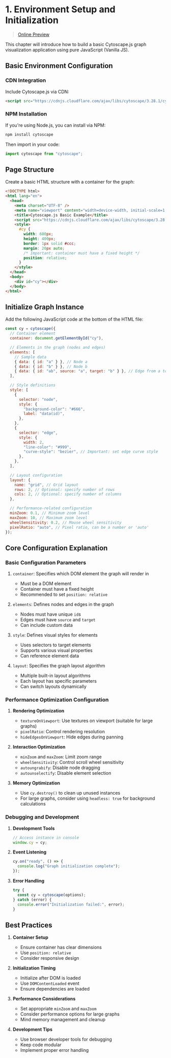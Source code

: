 # 1. Environment Setup and Initialization

> [Online Preview](https://raw.githack.com/SonghaiFan/learning_cytospace/main/cytoscape_learning_code/1-environment-setup-and-initialization/index.html)

This chapter will introduce how to build a basic Cytoscape.js graph visualization application using pure JavaScript (Vanilla JS).

## Basic Environment Configuration

### CDN Integration

Include Cytoscape.js via CDN:

```html
<script src="https://cdnjs.cloudflare.com/ajax/libs/cytoscape/3.28.1/cytoscape.min.js"></script>
```

### NPM Installation

If you're using Node.js, you can install via NPM:

```bash
npm install cytoscape
```

Then import in your code:

```javascript
import cytoscape from "cytoscape";
```

## Page Structure

Create a basic HTML structure with a container for the graph:

```html
<!DOCTYPE html>
<html lang="en">
  <head>
    <meta charset="UTF-8" />
    <meta name="viewport" content="width=device-width, initial-scale=1.0" />
    <title>Cytoscape.js Basic Example</title>
    <script src="https://cdnjs.cloudflare.com/ajax/libs/cytoscape/3.28.1/cytoscape.min.js"></script>
    <style>
      #cy {
        width: 600px;
        height: 400px;
        border: 1px solid #ccc;
        margin: 20px auto;
        /* Important: container must have a fixed height */
        position: relative;
      }
    </style>
  </head>
  <body>
    <div id="cy"></div>
  </body>
</html>
```

## Initialize Graph Instance

Add the following JavaScript code at the bottom of the HTML file:

```javascript
const cy = cytoscape({
  // Container element
  container: document.getElementById("cy"),

  // Elements in the graph (nodes and edges)
  elements: [
    // Sample data
    { data: { id: "a" } }, // Node a
    { data: { id: "b" } }, // Node b
    { data: { id: "ab", source: "a", target: "b" } }, // Edge from a to b
  ],

  // Style definitions
  style: [
    {
      selector: "node",
      style: {
        "background-color": "#666",
        label: "data(id)",
      },
    },
    {
      selector: "edge",
      style: {
        width: 2,
        "line-color": "#999",
        "curve-style": "bezier", // Important: set edge curve style
      },
    },
  ],

  // Layout configuration
  layout: {
    name: "grid", // Grid layout
    rows: 2, // Optional: specify number of rows
    cols: 2, // Optional: specify number of columns
  },

  // Performance-related configuration
  minZoom: 0.1, // Minimum zoom level
  maxZoom: 10, // Maximum zoom level
  wheelSensitivity: 0.2, // Mouse wheel sensitivity
  pixelRatio: "auto", // Pixel ratio, can be a number or 'auto'
});
```

## Core Configuration Explanation

### Basic Configuration Parameters

1. `container`: Specifies which DOM element the graph will render in

   - Must be a DOM element
   - Container must have a fixed height
   - Recommended to set `position: relative`

2. `elements`: Defines nodes and edges in the graph

   - Nodes must have unique `id`s
   - Edges must have `source` and `target`
   - Can include custom data

3. `style`: Defines visual styles for elements

   - Uses selectors to target elements
   - Supports various visual properties
   - Can reference element data

4. `layout`: Specifies the graph layout algorithm
   - Multiple built-in layout algorithms
   - Each layout has specific parameters
   - Can switch layouts dynamically

### Performance Optimization Configuration

1. **Rendering Optimization**

   - `textureOnViewport`: Use textures on viewport (suitable for large graphs)
   - `pixelRatio`: Control rendering resolution
   - `hideEdgesOnViewport`: Hide edges during panning

2. **Interaction Optimization**

   - `minZoom` and `maxZoom`: Limit zoom range
   - `wheelSensitivity`: Control scroll wheel sensitivity
   - `autoungrabify`: Disable node dragging
   - `autounselectify`: Disable element selection

3. **Memory Optimization**
   - Use `cy.destroy()` to clean up unused instances
   - For large graphs, consider using `headless: true` for background calculations

### Debugging and Development

1. **Development Tools**

   ```javascript
   // Access instance in console
   window.cy = cy;
   ```

2. **Event Listening**

   ```javascript
   cy.on("ready", () => {
     console.log("Graph initialization complete");
   });
   ```

3. **Error Handling**
   ```javascript
   try {
     const cy = cytoscape(options);
   } catch (error) {
     console.error("Initialization failed:", error);
   }
   ```

## Best Practices

1. **Container Setup**

   - Ensure container has clear dimensions
   - Use `position: relative`
   - Consider responsive design

2. **Initialization Timing**

   - Initialize after DOM is loaded
   - Use `DOMContentLoaded` event
   - Ensure dependencies are loaded

3. **Performance Considerations**

   - Set appropriate `minZoom` and `maxZoom`
   - Consider performance options for large graphs
   - Mind memory management and cleanup

4. **Development Tips**
   - Use browser developer tools for debugging
   - Keep code modular
   - Implement proper error handling
